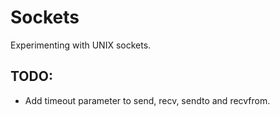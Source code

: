 # Sockets
Experimenting with UNIX sockets.

## TODO:
- Add timeout parameter to send, recv, sendto and recvfrom.

